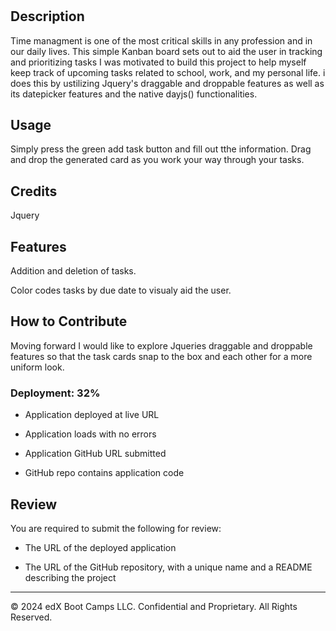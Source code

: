 # <Yes-We-Kanban>

## Description
Time managment is one of the most critical skills in any profession and in our daily lives. 
This simple Kanban board sets out to aid the user in tracking and prioritizing tasks 
I was motivated to build this project to help myself keep track of upcoming tasks related to school, work, and my personal life.
i does this by ustilizing Jquery's draggable and droppable features as well as its datepicker features and the native dayjs() functionalities.

## Usage

Simply press the green add task button and fill out tthe information. Drag and drop the generated card as you work your way through your tasks. 


## Credits

Jquery


## Features

Addition and deletion of tasks.

Color codes tasks by due date to visualy aid the user. 

## How to Contribute

Moving forward I would like to explore Jqueries draggable and droppable features so that the task cards snap to the box and each other for a more uniform look. 


### Deployment: 32%

* Application deployed at live URL

* Application loads with no errors

* Application GitHub URL submitted

* GitHub repo contains application code

## Review

You are required to submit the following for review:

* The URL of the deployed application

* The URL of the GitHub repository, with a unique name and a README describing the project

- - -
© 2024 edX Boot Camps LLC. Confidential and Proprietary. All Rights Reserved.
